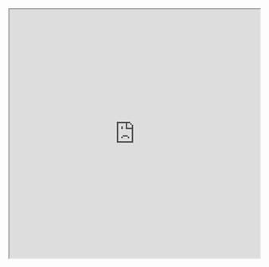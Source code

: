 <iframe src="https://github.com/srimanth-yarlagadda/aos-distributed-mutual-exclusion/blob/main/project2.pdf" width="100%" height="500px">